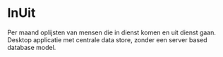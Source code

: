 # InUit #
Per maand oplijsten van mensen die in dienst komen en uit dienst gaan. Desktop applicatie met centrale data store, zonder een server based database model.